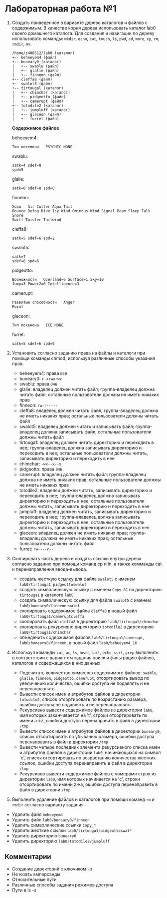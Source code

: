 # Лабораторная работа №1

1. Создать приведенное в варианте дерево каталогов и файлов с содержимым. В качестве корня дерева использовать каталог lab0 своего домашнего каталога. Для создания и навигации по дереву использовать команды: `mkdir`, `echo`, `cat`, `touch`, `ls`, `pwd`, `cd`, `more`, `cp`, `rm`, `rmdir`, `mv`.

   ```text
   /home/s408512/lab0 (кaтaлoг)
   +-- beheeyem4 (фaйл)
   +-- buneary0 (каталог)
   |   +-- swablu (файл)
   |   +-- glalie (фaйл)
   |   +-- finneon (фaйл) 
   +-- cleffa8 (фaйл)
   +-- swalot5 (фaйл)
   +-- tirtougal (каталог)
   |   +-- chimchar (кaтaлoг)
   |   +-- pidgeotto (фaйл)
   |   +-- camerupt (фaйл)
   +-- totodile2 (каталог)
   |   +-- jumpluff (катaлoг)
   |   +-- glaceon (фaйл)
   |   +-- furret (фaйл)
   ```

   **Содержимое файлов**

   beheeyem4:

   ```text
   Тип покемона   PSYCHIC NONE
   ```

   swablu:

   ```text
   satk=4 sdef=8
   spd=5
   ```

   glalie:

   ```text
   satk=8 sdef=8 spd=8
   ```

   finneon:

   ```text
   Ходы   Air Cutter Aqua Tail
   Bounce Defog Dive Icy Wind Ominous Wind Signal Beam Sleep Talk Snore
   Swift Twister Tailwind
   ```

   cleffa8:

   ```text
   satk=5 sdef=6 spd=2
   ```

   swalot5:

   ```text
   satk=7
   sdef=8 spd=6
   ```

   pidgeotto:

   ```text
   Возможности   Overland=6 Surface=1 Sky=10
   Jump=3 Power2=0 Intelligence=3
   ```

   camerupt:

   ```text
   Развитые способности   Anger
   Point
   ```

   glaceon:

   ```text
   Тип покемона   ICE NONE
   ```

   furret:

   ```text
   satk=5 sdef=6 spd=9
   ```

2. Установить согласно заданию права на файлы и каталоги при помощи команды chmod, используя различные способы указания прав.

   - beheeyem4: права `660`
   - buneary0: `r-xrwxrwx`
   - swablu: права `046`
   - glalie: владелец должен читать файл; группа-владелец должна читать файл; остальные пользователи должны не иметь никаких прав
   - finneon: `rw-r-----`
   - cleffa8: владелец должен читать файл; группа-владелец должна не иметь никаких прав; остальные пользователи должны читать файл
   - swalot5: владелец должен читать и записывать файл; группа-владелец должна записывать файл; остальные пользователи должны читать файл
   - tirtouga1: владелец должен читать директорию и переходить в нее; группа-владелец должна записывать директорию и переходить в нее; остальные пользователи должны читать, записывать директорию и переходить в нее
   - chimchar: `-wx--x--x`
   - pidgeotto: права `046`
   - camerupt: владелец должен читать файл; группа-владелец должна не иметь никаких прав; остальные пользователи должны не иметь никаких прав
   - totodile2: владелец должен читать, записывать директорию и переходить в нее; группа-владелец должна записывать директорию и переходить в нее; остальные пользователи должны читать, записывать директорию и переходить в нее
   - jumpluff: владелец должен читать, записывать директорию и переходить в нее; группа-владелец должна записывать директорию и переходить в нее; остальные пользователи должны читать, записывать директорию и переходить в нее
   - glaceon: владелец должен не иметь никаких прав; группа-владелец должна не иметь никаких прав; остальные пользователи должны читать файл
   - furret: `rw----r--`

3. Скопировать часть дерева и создать ссылки внутри дерева согласно заданию при помощи команд cp и ln, а также комманды cat и перенаправления ввода-вывода.

   - cоздать жесткую ссылку для файла `swalot5` с именем `lab0/tirtouga1 pidgeottoswalot`
   - создать символическую ссылку c именем `Copy_81` на директорию `tirtouga1` в каталоге `lab0`
   - cоздать символическую ссылку для файла `swalot5` с именем `lab0/buneary0/finneonswalot`
   - скопировать содержимое файла `cleffa8` в новый файл `lab0/tirtouga1/cameruptcleffa`
   - скопировать файл `cleffa8` в директорию `lab0/tirtouga1/chimchar`
   - скопировать рекурсивно директорию `totodile2` в директорию `lab0/tirtouga1/chimchar`
   - объеденить содержимое файлов `lab0/tirtouga1/camerupt`, `lab0/buneary0/finneon`, в новый файл `lab0/beheeyem4_16`

4. Используя команды `cat`, `wc`, `ls`, `head`, `tail`, `echo`, `sort`, `grep` выполнить в соответствии с вариантом задания поиск и фильтрацию файлов, каталогов и содержащихся в них данных.

   - Подсчитать количество символов содержимого файлов: `swablu`, `glalie`, `finneon`, `pidgeotto`, `camerupt`, отсортировать вывод по увеличению количества, ошибки доступа не подавлять и не перенаправлять
   - Вывести список имен и атрибутов файлов в директории `totodile2`, список отсортировать по возрастанию размера, ошибки доступа не подавлять и не перенаправлять
   - Рекурсивно вывести содержимое файлов из директории `lab0`, имя которых заканчивается на 't', строки отсортировать по имени a->z, ошибки доступа перенаправить в файл в директории `/tmp`
   - Вывести список имен и атрибутов файлов в директории `buneary0`, список отсортировать по убыванию размера, ошибки доступа перенаправить в файл в директории `/tmp`
   - Вывести четыре последних элемента рекурсивного списка имен и атрибутов файлов в директории `lab0`, начинающихся на символ 'c', список отсортировать по возрастанию количества жестких ссылок, ошибки доступа перенаправить в файл в директории `/tmp`
   - Рекурсивно вывести содержимое файлов с номерами строк из директории `lab0`, имя которых начинается на 'c', строки отсортировать по имени z->a, ошибки доступа перенаправить в файл в директории `/tmp`

5. Выполнить удаление файлов и каталогов при помощи команд `rm` и `rmdir` согласно варианту задания.

- Удалить файл `beheeyem4`
- Удалить файл `lab0/buneary0/finneon`
- Удалить символические ссылки `Copy_*`
- Удалить жесткие ссылки `lab0/tirtouga1/pidgeottoswal*`
- Удалить директорию `buneary0`
- Удалить директорию `lab0/totodile2/jumpluff`

## Комментарии

<!-- - Удаление lab0 в начале solution -->
- Создание директорий с ключиком -p
- Не юзать амперсанды
- Относительные пути
- Различные способы задания режимов доступа
- Пути в ls -s
